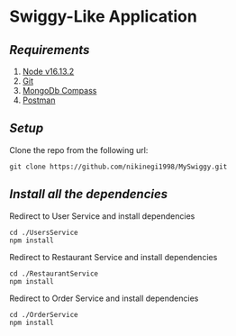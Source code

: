 # Swiggy-Like Application

## _Requirements_
1. [Node v16.13.2](https://nodejs.org/en/download/)
3. [Git](https://git-scm.com/downloads)
4. [MongoDb Compass](https://www.mongodb.com/try/download/compass)
5. [Postman](https://www.postman.com/downloads/)

## _Setup_
Clone the repo from the following url:
```
git clone https://github.com/nikinegi1998/MySwiggy.git
```

## _Install all the dependencies_

Redirect to User Service and install dependencies
```
cd ./UsersService
npm install 
```

Redirect to Restaurant Service and install dependencies
```
cd ./RestaurantService
npm install 
```

Redirect to Order Service and install dependencies
```
cd ./OrderService
npm install 
```
